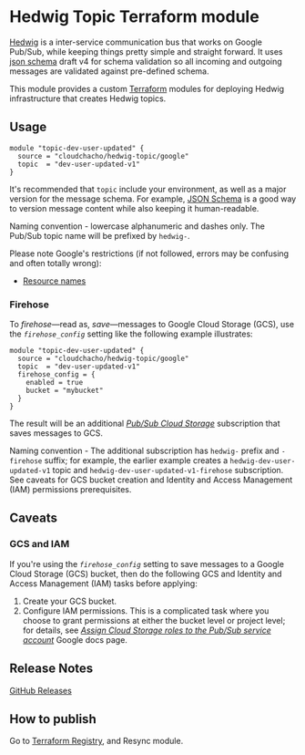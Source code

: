 Hedwig Topic Terraform module
=============================

[Hedwig](https://github.com/Automatic/hedwig) is a inter-service communication bus that works on Google Pub/Sub, while keeping things pretty simple and
straight forward. It uses [json schema](http://json-schema.org/) draft v4 for schema validation so all incoming
and outgoing messages are validated against pre-defined schema.

This module provides a custom [Terraform](https://www.terraform.io/) modules for deploying Hedwig infrastructure that
creates Hedwig topics.

## Usage

```hcl
module "topic-dev-user-updated" {
  source = "cloudchacho/hedwig-topic/google"
  topic  = "dev-user-updated-v1"
}
```

It's recommended that `topic` include your environment, as well as a major version for the message schema. For
example, [JSON Schema](http://json-schema.org/) is a good way to version message content while also keeping it
human-readable.

Naming convention - lowercase alphanumeric and dashes only. The Pub/Sub topic name will be prefixed by `hedwig-`.

Please note Google's restrictions (if not followed, errors may be confusing and often totally wrong):
- [Resource names](https://cloud.google.com/pubsub/docs/admin#resource_names)

### Firehose

To _firehose_—read as, _save_—messages to Google Cloud Storage (GCS), use the _`firehose_config`_ setting like the following example illustrates:

```hcl
module "topic-dev-user-updated" {
  source = "cloudchacho/hedwig-topic/google"
  topic  = "dev-user-updated-v1"
  firehose_config = {
    enabled = true
    bucket = "mybucket"
  }
}
```

The result will be an additional [_Pub/Sub Cloud Storage_](https://cloud.google.com/pubsub/docs/create-cloudstorage-subscription) subscription that saves messages to GCS.

Naming convention - The additional subscription has `hedwig-` prefix and `-firehose` suffix; for example, the earlier example creates a `hedwig-dev-user-updated-v1` topic and `hedwig-dev-user-updated-v1-firehose` subscription. See caveats for GCS bucket creation and Identity and Access Management (IAM) permissions prerequisites.

## Caveats

### GCS and IAM

If you're using the _`firehose_config`_ setting to save messages to a Google Cloud Storage (GCS) bucket, then do the following GCS and Identity and Access Management (IAM) tasks before applying:

1. Create your GCS bucket.
2. Configure IAM permissions. This is a complicated task where you choose to grant permissions at either the bucket level or project level; for details, see [_Assign Cloud Storage roles to the Pub/Sub service account_](https://cloud.google.com/pubsub/docs/create-cloudstorage-subscription#assign_roles_cloudstorage) Google docs page.

## Release Notes

[GitHub Releases](https://github.com/cloudchacho/terraform-google-hedwig-topic/releases)

## How to publish

Go to [Terraform Registry](https://registry.terraform.io/modules/cloudchacho/hedwig-topic/google), and Resync module.
